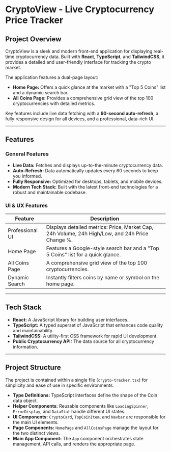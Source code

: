 # CryptoView - Live Cryptocurrency Price Tracker

## Project Overview
CryptoView is a sleek and modern front-end application for displaying real-time cryptocurrency data. Built with **React**, **TypeScript**, and **TailwindCSS**, it provides a detailed and user-friendly interface for tracking the crypto market.

The application features a dual-page layout:

- **Home Page:** Offers a quick glance at the market with a "Top 5 Coins" list and a dynamic search bar.
- **All Coins Page:** Provides a comprehensive grid view of the top 100 cryptocurrencies with detailed metrics.

Key features include live data fetching with a **60-second auto-refresh**, a fully responsive design for all devices, and a professional, data-rich UI.

---

## Features

### General Features
- **Live Data:** Fetches and displays up-to-the-minute cryptocurrency data.
- **Auto-Refresh:** Data automatically updates every 60 seconds to keep you informed.
- **Fully Responsive:** Optimized for desktops, tablets, and mobile devices.
- **Modern Tech Stack:** Built with the latest front-end technologies for a robust and maintainable codebase.

### UI & UX Features

| Feature         | Description                                                                 |
|-----------------|-----------------------------------------------------------------------------|
| Professional UI | Displays detailed metrics: Price, Market Cap, 24h Volume, 24h High/Low, and 24h Price Change %. |
| Home Page       | Features a Google-style search bar and a "Top 5 Coins" list for a quick glance. |
| All Coins Page  | A comprehensive grid view of the top 100 cryptocurrencies.                 |
| Dynamic Search  | Instantly filters coins by name or symbol on the home page.                 |

---

## Tech Stack
- **React:** A JavaScript library for building user interfaces.
- **TypeScript:** A typed superset of JavaScript that enhances code quality and maintainability.
- **TailwindCSS:** A utility-first CSS framework for rapid UI development.
- **Public Cryptocurrency API:** The data source for all cryptocurrency information.

---

## Project Structure
The project is contained within a single file (`crypto-tracker.tsx`) for simplicity and ease of use in specific environments.

- **Type Definitions:** TypeScript interfaces define the shape of the Coin data object.
- **Helper Components:** Reusable components like `LoadingSpinner`, `ErrorDisplay`, and `DataStat` handle different UI states.
- **UI Components:** `CryptoCard`, `TopCoinItem`, and `Navbar` are responsible for the main UI elements.
- **Page Components:** `HomePage` and `AllCoinsPage` manage the layout for the two distinct views.
- **Main App Component:** The `App` component orchestrates state management, API calls, and renders the appropriate page.
